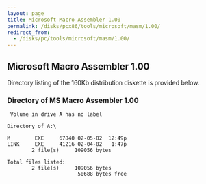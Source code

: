 ```yaml
---
layout: page
title: Microsoft Macro Assembler 1.00
permalink: /disks/pcx86/tools/microsoft/masm/1.00/
redirect_from:
  - /disks/pc/tools/microsoft/masm/1.00/
---
```


Microsoft Macro Assembler 1.00
------------------------------

Directory listing of the 160Kb distribution diskette is provided below.

### Directory of MS Macro Assembler 1.00

	 Volume in drive A has no label

	Directory of A:\

	M        EXE     67840 02-05-82  12:49p
	LINK     EXE     41216 02-04-82   1:47p
	        2 file(s)     109056 bytes

	Total files listed:
	        2 file(s)     109056 bytes
	                       50688 bytes free
